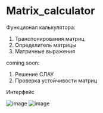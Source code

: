 # Matrix_calculator

Функционал калькулятора:
1. Транспонирования матриц
2. Определитель матрицы
3. Матричные выражения 

coming soon:
1. Решение СЛАУ
2. Проверка устойчивости матриц

Интерфейс

![image](https://user-images.githubusercontent.com/37026894/141644880-9d2a162f-0ed3-4428-b389-8d75082bbb80.png)
![image](https://user-images.githubusercontent.com/37026894/141644924-c3740070-86e0-471f-9b7e-857e974e3b73.png)
